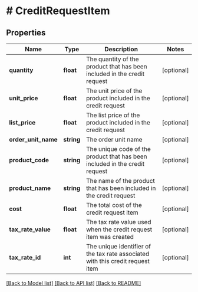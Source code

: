 # # CreditRequestItem

## Properties

Name | Type | Description | Notes
------------ | ------------- | ------------- | -------------
**quantity** | **float** | The quantity of the product that has been included in the credit request | [optional]
**unit_price** | **float** | The unit price of the product included in the credit request | [optional]
**list_price** | **float** | The list price of the product included in the credit request | [optional]
**order_unit_name** | **string** | The order unit name | [optional]
**product_code** | **string** | The unique code of the product that has been included in the credit request | [optional]
**product_name** | **string** | The name of the product that has been included in the credit request | [optional]
**cost** | **float** | The total cost of the credit request item | [optional]
**tax_rate_value** | **float** | The tax rate value used when the credit request item was created | [optional]
**tax_rate_id** | **int** | The unique identifier of the tax rate associated with this credit request item | [optional]

[[Back to Model list]](../../README.md#models) [[Back to API list]](../../README.md#endpoints) [[Back to README]](../../README.md)
